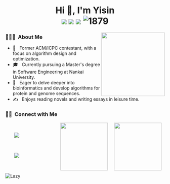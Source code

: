 <h1 align="center">Hi 👋, I'm Yisin
  <div style="text-align: center;">
    <img src="https://img.shields.io/badge/-C++-00599C?style=flat-square&logo=c%2B%2B&logoColor=white" style="display: inline-block;" /> 
    <img src="https://img.shields.io/badge/-Shell-007396?style=flat-square&logo=shell&logoColor=white" style="display: inline-block;" /> 
    <img src="https://img.shields.io/badge/-Python-3776AB?style=flat-square&logo=python&logoColor=white" style="display: inline-block;" />
    <img src="https://komarev.com/ghpvc/?username=YX-Xiang" alt="1879" style="display: inline-block;">
  </div>
</h1>

<img align="right" width="200" src="https://upload-bbs.miyoushe.com/upload/2022/11/28/171096414/469828f05b9d4df9994a7b1ade6c1daa_6588843284042060923.gif">

<h3> 👨🏻‍💻 &nbsp;About Me </h3>

  - 🤔 &nbsp; Former ACM/ICPC contestant, with a focus on algorithm design and optimization.
  - 🎓 &nbsp; Currently pursuing a Master's degree in Software Engineering at Nankai University.
  - 🌱 &nbsp; Eager to delve deeper into bioinformatics and develop algorithms for protein and genome sequences.
  - ✍️ &nbsp; Enjoys reading novels and writing essays in leisure time.

<h3> 🤝🏻 &nbsp;Connect with Me</h3>

<div>
  <span align="right">
      <img height="150" align="right" style="margin: auto 10px" src="https://github-readme-stats.vercel.app/api/top-langs/?username=YX-Xiang&layout=compact&hide=javascript,html,CSS">
      <img height="150" style="margin: auto 10px" align="right" src="https://github-readme-stats.vercel.app/api?username=YX-Xiang&show_icons=true&theme=radical">
  </span>  
  <span align="left">
    <br>
    <p>&nbsp;&nbsp;&nbsp;&nbsp;&nbsp;&nbsp;  
      <a href="https://github.com/YX-Xiang" target="_blank">
        <img src="https://img.shields.io/badge/github-white?style=social&logo=github&label=Yisin">
      </a>
    </p>
    <br>
    <p>&nbsp;&nbsp;&nbsp;&nbsp;&nbsp;&nbsp;  
      <a href="https://www.zhihu.com/people/xiang-xi-99-38" target="_blank">
        <img src="https://img.shields.io/badge/Zhihu-blue?style=social&logo=zhihu&label=Yisin">
      </a>
    </p>
  </span>
</div>

<!-- <img src="https://streak-stats.demolab.com/?user=Decade-qiu"> -->
<p> &nbsp;</p>
<img src="https://github-readme-activity-graph.vercel.app/graph?username=YX-Xiang&theme=github-compact&custom_title=Activity&radius=30&height=250" alt="Lazy">

<!--
**YX-Xiang/YX-Xiang** is a ✨ _special_ ✨ repository because its `README.md` (this file) appears on your GitHub profile.

Here are some ideas to get you started:

- 🔭 I’m currently working on ...
- 🌱 I’m currently learning ...
- 👯 I’m looking to collaborate on ...
- 🤔 I’m looking for help with ...
- 💬 Ask me about ...
- 📫 How to reach me: ...
- 😄 Pronouns: ...
- ⚡ Fun fact: ...
-->
